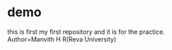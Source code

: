 # demo
this is first my first repository and it is for the practice.
<br>
Author=Manvith H R(Reva University)

